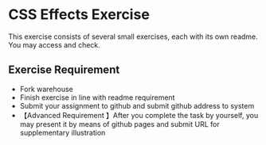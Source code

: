 # CSS Effects Exercise

This exercise consists of several small exercises, each with its own readme. You may access and check.

## Exercise Requirement

- Fork warehouse
- Finish exercise in line with readme requirement
- Submit your assignment to github and submit github address to system 
- 【Advanced Requirement 】After you complete the task by yourself, you may present it by means of github pages and submit URL for supplementary illustration